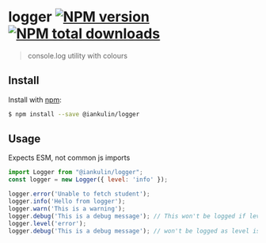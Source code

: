# logger [![NPM version](https://img.shields.io/npm/v/@iankulin/logger.svg?style=flat)](https://www.npmjs.com/package/@iankulin/logger) [![NPM total downloads](https://img.shields.io/npm/dt/@iankulin/logger.svg?style=flat)](https://npmjs.org/package/@iankulin/logger)

> console.log utility with colours

## Install

Install with [npm](https://www.npmjs.com/):

```sh
$ npm install --save @iankulin/logger
```

## Usage

Expects ESM, not common js imports

```js
import Logger from "@iankulin/logger";
const logger = new Logger({ level: 'info' });

logger.error('Unable to fetch student');
logger.info('Hello from logger');
logger.warn('This is a warning');
logger.debug('This is a debug message'); // This won't be logged if level is set to 'info'
logger.level('error');
logger.debug('This is a debug message'); // won't be logged as level is now set to 'error'
```